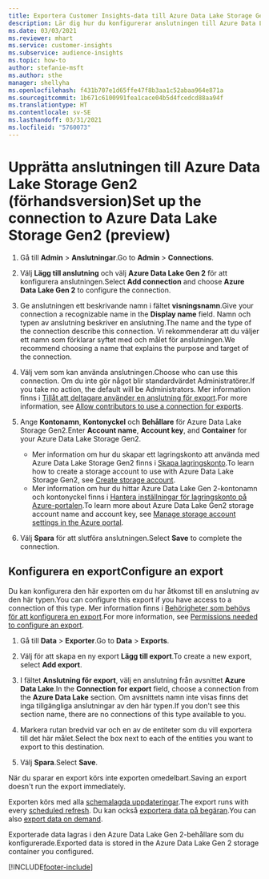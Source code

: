 ```yaml
---
title: Exportera Customer Insights-data till Azure Data Lake Storage Gen2
description: Lär dig hur du konfigurerar anslutningen till Azure Data Lake Storage Gen2.
ms.date: 03/03/2021
ms.reviewer: mhart
ms.service: customer-insights
ms.subservice: audience-insights
ms.topic: how-to
author: stefanie-msft
ms.author: sthe
manager: shellyha
ms.openlocfilehash: f431b707e1d65ffe47f8b3aa1c52abaa964e871a
ms.sourcegitcommit: 1b671c6100991fea1cace04b5d4fcedcd88aa94f
ms.translationtype: HT
ms.contentlocale: sv-SE
ms.lasthandoff: 03/31/2021
ms.locfileid: "5760073"
---
```

# <a name="set-up-the-connection-to-azure-data-lake-storage-gen2-preview"></a><span data-ttu-id="7a746-103">Upprätta anslutningen till Azure Data Lake Storage Gen2 (förhandsversion)</span><span class="sxs-lookup"><span data-stu-id="7a746-103">Set up the connection to Azure Data Lake Storage Gen2 (preview)</span></span>

1. <span data-ttu-id="7a746-104">Gå till **Admin** > **Anslutningar**.</span><span class="sxs-lookup"><span data-stu-id="7a746-104">Go to **Admin** > **Connections**.</span></span>

1. <span data-ttu-id="7a746-105">Välj **Lägg till anslutning** och välj **Azure Data Lake Gen 2** för att konfigurera anslutningen.</span><span class="sxs-lookup"><span data-stu-id="7a746-105">Select **Add connection** and choose **Azure Data Lake Gen 2** to configure the connection.</span></span>

1. <span data-ttu-id="7a746-106">Ge anslutningen ett beskrivande namn i fältet **visningsnamn**.</span><span class="sxs-lookup"><span data-stu-id="7a746-106">Give your connection a recognizable name in the **Display name** field.</span></span> <span data-ttu-id="7a746-107">Namn och typen av anslutning beskriver en anslutning.</span><span class="sxs-lookup"><span data-stu-id="7a746-107">The name and the type of the connection describe this connection.</span></span> <span data-ttu-id="7a746-108">Vi rekommenderar att du väljer ett namn som förklarar syftet med och målet för anslutningen.</span><span class="sxs-lookup"><span data-stu-id="7a746-108">We recommend choosing a name that explains the purpose and target of the connection.</span></span>

1. <span data-ttu-id="7a746-109">Välj vem som kan använda anslutningen.</span><span class="sxs-lookup"><span data-stu-id="7a746-109">Choose who can use this connection.</span></span> <span data-ttu-id="7a746-110">Om du inte gör något blir standardvärdet Administratörer.</span><span class="sxs-lookup"><span data-stu-id="7a746-110">If you take no action, the default will be Administrators.</span></span> <span data-ttu-id="7a746-111">Mer information finns i [Tillåt att deltagare använder en anslutning för export](connections.md#allow-contributors-to-use-a-connection-for-exports).</span><span class="sxs-lookup"><span data-stu-id="7a746-111">For more information, see [Allow contributors to use a connection for exports](connections.md#allow-contributors-to-use-a-connection-for-exports).</span></span>

1. <span data-ttu-id="7a746-112">Ange **Kontonamn**, **Kontonyckel** och **Behållare** för Azure Data Lake Storage Gen2.</span><span class="sxs-lookup"><span data-stu-id="7a746-112">Enter **Account name**, **Account key**, and **Container** for your Azure Data Lake Storage Gen2.</span></span>
    - <span data-ttu-id="7a746-113">Mer information om hur du skapar ett lagringskonto att använda med Azure Data Lake Storage Gen2 finns i [Skapa lagringskonto](/azure/storage/blobs/create-data-lake-storage-account).</span><span class="sxs-lookup"><span data-stu-id="7a746-113">To learn how to create a storage account to use with Azure Data Lake Storage Gen2, see [Create storage account](/azure/storage/blobs/create-data-lake-storage-account).</span></span> 
    - <span data-ttu-id="7a746-114">Mer information om hur du hittar Azure Data Lake Gen 2-kontonamn och kontonyckel finns i [Hantera inställningar för lagringskonto på Azure-portalen](/azure/storage/common/storage-account-manage).</span><span class="sxs-lookup"><span data-stu-id="7a746-114">To learn more about Azure Data Lake Gen2 storage account name and account key, see [Manage storage account settings in the Azure portal](/azure/storage/common/storage-account-manage).</span></span>

1. <span data-ttu-id="7a746-115">Välj **Spara** för att slutföra anslutningen.</span><span class="sxs-lookup"><span data-stu-id="7a746-115">Select **Save** to complete the connection.</span></span> 

## <a name="configure-an-export"></a><span data-ttu-id="7a746-116">Konfigurera en export</span><span class="sxs-lookup"><span data-stu-id="7a746-116">Configure an export</span></span>

<span data-ttu-id="7a746-117">Du kan konfigurera den här exporten om du har åtkomst till en anslutning av den här typen.</span><span class="sxs-lookup"><span data-stu-id="7a746-117">You can configure this export if you have access to a connection of this type.</span></span> <span data-ttu-id="7a746-118">Mer information finns i [Behörigheter som behövs för att konfigurera en export](export-destinations.md#set-up-a-new-export).</span><span class="sxs-lookup"><span data-stu-id="7a746-118">For more information, see [Permissions needed to configure an export](export-destinations.md#set-up-a-new-export).</span></span>

1. <span data-ttu-id="7a746-119">Gå till **Data** > **Exporter**.</span><span class="sxs-lookup"><span data-stu-id="7a746-119">Go to **Data** > **Exports**.</span></span>

1. <span data-ttu-id="7a746-120">Välj för att skapa en ny export **Lägg till export**.</span><span class="sxs-lookup"><span data-stu-id="7a746-120">To create a new export, select **Add export**.</span></span>

1. <span data-ttu-id="7a746-121">I fältet **Anslutning för export**, välj en anslutning från avsnittet **Azure Data Lake**.</span><span class="sxs-lookup"><span data-stu-id="7a746-121">In the **Connection for export** field, choose a connection from the **Azure Data Lake** section.</span></span> <span data-ttu-id="7a746-122">Om avsnittets namn inte visas finns det inga tillgängliga anslutningar av den här typen.</span><span class="sxs-lookup"><span data-stu-id="7a746-122">If you don't see this section name, there are no connections of this type available to you.</span></span>

1. <span data-ttu-id="7a746-123">Markera rutan bredvid var och en av de entiteter som du vill exportera till det här målet.</span><span class="sxs-lookup"><span data-stu-id="7a746-123">Select the box next to each of the entities you want to export to this destination.</span></span>

1. <span data-ttu-id="7a746-124">Välj **Spara**.</span><span class="sxs-lookup"><span data-stu-id="7a746-124">Select **Save**.</span></span>

<span data-ttu-id="7a746-125">När du sparar en export körs inte exporten omedelbart.</span><span class="sxs-lookup"><span data-stu-id="7a746-125">Saving an export doesn't run the export immediately.</span></span>

<span data-ttu-id="7a746-126">Exporten körs med alla [schemalagda uppdateringar](system.md#schedule-tab).</span><span class="sxs-lookup"><span data-stu-id="7a746-126">The export runs with every [scheduled refresh](system.md#schedule-tab).</span></span> <span data-ttu-id="7a746-127">Du kan också [exportera data på begäran](export-destinations.md#run-exports-on-demand).</span><span class="sxs-lookup"><span data-stu-id="7a746-127">You can also [export data on demand](export-destinations.md#run-exports-on-demand).</span></span> 

<span data-ttu-id="7a746-128">Exporterade data lagras i den Azure Data Lake Gen 2-behållare som du konfigurerade.</span><span class="sxs-lookup"><span data-stu-id="7a746-128">Exported data is stored in the Azure Data Lake Gen 2 storage container you configured.</span></span> 

[!INCLUDE[footer-include](../includes/footer-banner.md)]
